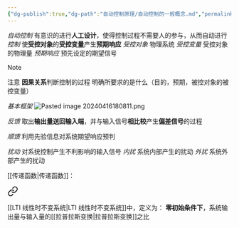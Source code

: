 ```yaml
---
{"dg-publish":true,"dg-path":"自动控制原理/自动控制的一般概念.md","permalink":"/自动控制原理/自动控制的一般概念/","dgPassFrontmatter":true,"noteIcon":"","created":"2024-04-16T13:01:27.308+08:00","updated":"2024-05-04T14:25:20.996+08:00"}
---
```



*自动控制*
有意识的进行**人工设计**，使得控制过程不需要人的参与，从而自动进行
*控制*
使**受控对象**的**受控变量**产生**预期响应**
	*受控对象*
	物理系统
	*受控变量*
	受控对象的物理量
	*预期响应*
	预先设定的期望信号

>[!note] 
>注意 **因果关系**判断控制的过程
>明确所要求的是什么（目的，预期，被控对象的被控变量）

*基本框架*
![Pasted image 20240416180811.png](/img/user/%E5%8A%9F%E8%83%BD%E6%80%A7%E6%96%87%E4%BB%B6%E5%A4%B9/%E8%BD%BD%E5%85%A5%E7%9A%84%E5%AA%92%E4%BD%93%E8%B5%84%E6%BA%90/Pasted%20image%2020240416180811.png)


<div class="transclusion internal-embed is-loaded"><div class="markdown-embed">



*反馈*
取出**输出量送回输入端**，并与输入信号**相比较**产生**偏差信号**的过程 

</div></div>



<div class="transclusion internal-embed is-loaded"><div class="markdown-embed">



*顺馈*
利用先验信息对系统期望响应预判 

</div></div>


*扰动*
对系统控制产生不利影响的输入信号
	*内扰*
	系统内部产生的扰动
	*外扰*
	系统外部产生的扰动


[[传递函数\|传递函数]]：

<div class="transclusion internal-embed is-loaded"><a class="markdown-embed-link" href="//#2d849c" aria-label="Open link"><svg xmlns="http://www.w3.org/2000/svg" width="24" height="24" viewBox="0 0 24 24" fill="none" stroke="currentColor" stroke-width="2" stroke-linecap="round" stroke-linejoin="round" class="svg-icon lucide-link"><path d="M10 13a5 5 0 0 0 7.54.54l3-3a5 5 0 0 0-7.07-7.07l-1.72 1.71"></path><path d="M14 11a5 5 0 0 0-7.54-.54l-3 3a5 5 0 0 0 7.07 7.07l1.71-1.71"></path></svg></a><div class="markdown-embed">



[[LTI 线性时不变系统\|LTI 线性时不变系统]]中，定义为：
**零初始条件下**，系统输出量与输入量的[[拉普拉斯变换\|拉普拉斯变换]]之比 

</div></div>



